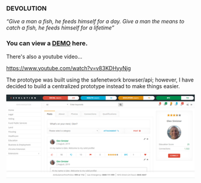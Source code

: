 <h3>DEVOLUTION</h3>

<p><i>“Give a man a fish, he feeds himself for a day. Give a man the means to catch a fish, he feeds himself for a lifetime”</i></p>

<h3>You can view a <a href="https://glensimister.github.io/devolution/">DEMO</a> here.</h3>
<p>
There's also a youtube video...
</p>
<p>
<a href="https://www.youtube.com/watch?v=v83KDHyyNjg">https://www.youtube.com/watch?v=v83KDHyyNjg</a>
</p>

<p>The prototype was built using the safenetwork browser/api; however, I have decided to build a centralized prototype instead to make things easier. </p>
<p><img src="Capture.PNG" /></p>
